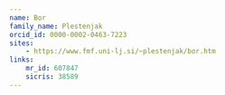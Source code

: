 ```yaml
---
name: Bor
family_name: Plestenjak
orcid_id: 0000-0002-0463-7223
sites:
    - https://www.fmf.uni-lj.si/~plestenjak/bor.htm
links:
    mr_id: 607847
    sicris: 38589
---
```

